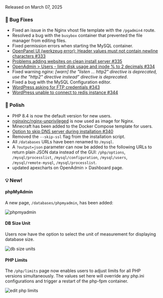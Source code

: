 Released on March 07, 2025

### 🐛 Bug Fixes
- Fixed an issue in the Nginx vhost file template with the `/pgadmin4` route.
- Resolved a bug with the `busybox` container that prevented the file manager from editing files.
- Fixed permission errors when starting the MySQL container.
- [OpenPanel UI (werkzeug error): Header values must not contain newline characters #333](https://github.com/stefanpejcic/OpenPanel/issues/333)
- [Problems adding websites on clean install server #335](https://github.com/stefanpejcic/OpenPanel/issues/335)
- [OpenAdmin > Users - limit disk usage and inode % to 2 decimals #334](https://github.com/stefanpejcic/OpenPanel/issues/334)
- Fixed warning *nginx: [warn] the "listen ... http2" directive is deprecated, use the "http2" directive instead” directive is deprecated*.
- Fixed a bug with the MySQL Configuration editor.
- [WordPress asking for FTP credentials #343](https://github.com/stefanpejcic/OpenPanel/issues/343)
- [WordPress unable to connect to redis instance #344](https://github.com/stefanpejcic/OpenPanel/issues/344)


### 💅 Polish
- PHP 8.4 is now the default version for new users.
- [nginxinc/nginx-unprivileged](https://hub.docker.com/r/nginxinc/nginx-unprivileged) is now used as image for Nginx.
- Minecraft has been added to the Docker Compose template for users.
- [Option to skip DNS server during installation #340](https://github.com/stefanpejcic/OpenPanel/issues/340)
- Removed the `--skip-ssl` flag from the installation script.
- All `/databases` URLs have been renamed to `/mysql`.
- A `?output=json` parameter can now be added to the following URLs to return plain JSON data instead of the GUI: `/php/options`, `/mysql/processlist`, `/mysql/configuration`, `/mysql/users`, `/mysql/remote-mysql`, `/mysql/processlist`.
- updated apexcharts on OpenAdmin > Dashboard page.

### 💡 New!

#### phpMyAdmin

A new page, `/databases/phpmyadmin`, has been added:

![phpmyadmin](https://i.postimg.cc/8TqVvXrJ/2025-03-05-17-19.png)

#### DB Size Unit

Users now have the option to select the unit of measurement for displaying database size.

![db size units](https://i.postimg.cc/rpjgMGZk/2025-03-05-19-47.png)

#### PHP Limits

The `/php/limits` page now enables users to adjust limits for all PHP versions simultaneously. The values set here will override any php.ini configurations and trigger a restart of the php-fpm container.

![edit php limits](https://i.postimg.cc/qvwpnR1G/2025-03-05-21-11.png)

